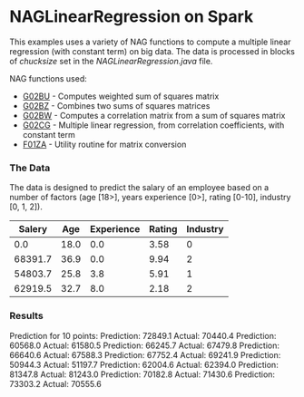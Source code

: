 # NAGLinearRegression on Spark

This examples uses a variety of NAG functions to compute a multiple linear regression (with constant term) on big data. The data is processed in blocks of *chucksize* set in the *NAGLinearRegression.java* file.

NAG functions used:
- [G02BU]  - Computes weighted sum of squares matrix
- [G02BZ]  - Combines two sums of squares matrices
- [G02BW]  - Computes a correlation matrix from a sum of squares matrix
- [G02CG]  - Multiple linear regression, from correlation coefficients, with constant term
- [F01ZA]  - Utility routine for matrix conversion

### The Data

The data is designed to predict the salary of an employee based on a number of factors (age [18>], years experience [0>], rating [0-10], industry [0, 1, 2]).

| Salery  | Age  | Experience  | Rating  | Industry  |
|---|---|---|---|---|
|0.0|18.0|0.0|3.58|0|
|68391.7|36.9|0.0 |9.94|2|
|54803.7|25.8|3.8 |5.91|1|
|62919.5|32.7|8.0 |2.18|2|

### Results
Prediction for 10 points:
Prediction: 72849.1 Actual: 70440.4
Prediction: 60568.0 Actual: 61580.5
Prediction: 66245.7 Actual: 67479.8
Prediction: 66640.6 Actual: 67588.3
Prediction: 67752.4 Actual: 69241.9
Prediction: 50944.3 Actual: 51197.7
Prediction: 62004.6 Actual: 62394.0
Prediction: 81347.8 Actual: 81243.0
Prediction: 70182.8 Actual: 71430.6
Prediction: 73303.2 Actual: 70555.6


[G02BU]: http://www.nag.com/numeric/fl/nagdoc_fl24/html/G02/g02buf.html
[G02BZ]: http://www.nag.com/numeric/fl/nagdoc_fl24/html/G02/g02bzf.html
[G02BW]: http://www.nag.com/numeric/fl/nagdoc_fl24/html/G02/g02bwf.html
[G02CG]: http://www.nag.com/numeric/fl/nagdoc_fl24/html/G02/g02cgf.html
[F01ZA]: http://www.nag.com/numeric/fl/nagdoc_fl24/html/F01/f01zaf.html


